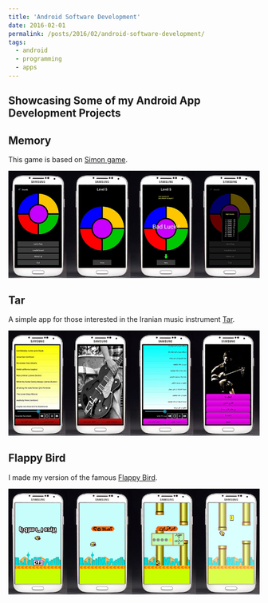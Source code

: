 ```yaml
---
title: 'Android Software Development'
date: 2016-02-01
permalink: /posts/2016/02/android-software-development/
tags:
  - android
  - programming
  - apps
---
```


## Showcasing Some of my Android App Development Projects

## Memory
This game is based on [Simon game](https://en.wikipedia.org/wiki/Simon_(game)).

![](/images/2016-02-01-post-android/a1.jpg)

## Tar
A simple app for those interested in the Iranian music instrument [Tar](https://en.wikipedia.org/wiki/Tar_(string_instrument)).

![](/images/2016-02-01-post-android/a2.jpg)

## Flappy Bird
I made my version of the famous [Flappy Bird](https://en.wikipedia.org/wiki/Flappy_Bird).

![](/images/2016-02-01-post-android/a3.jpg)